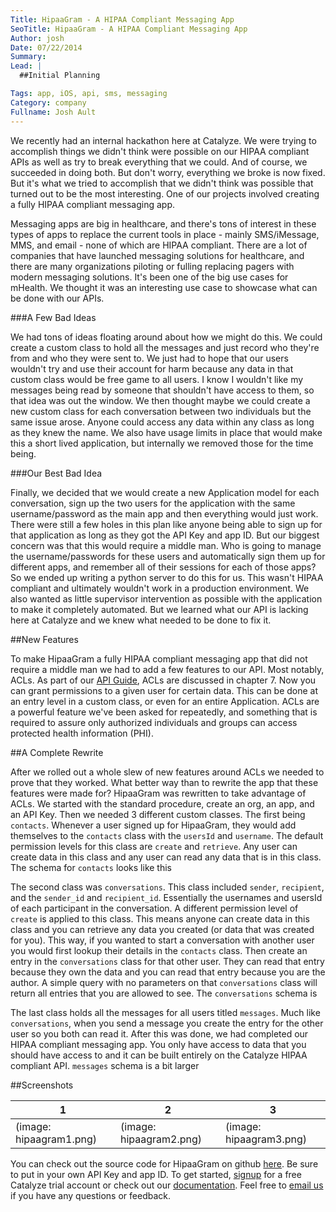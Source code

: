 ```yaml
---
Title: HipaaGram - A HIPAA Compliant Messaging App
SeoTitle: HipaaGram - A HIPAA Compliant Messaging App
Author: josh
Date: 07/22/2014
Summary: 
Lead: |
  ##Initial Planning

Tags: app, iOS, api, sms, messaging
Category: company
Fullname: Josh Ault
---
```

We recently had an internal hackathon here at Catalyze. We were trying to accomplish things we didn't think were possible on our HIPAA compliant APIs as well as try to break everything that we could. And of course, we succeeded in doing both. But don't worry, everything we broke is now fixed. But it's what we tried to accomplish that we didn't think was possible that turned out to be the most interesting. One of our projects involved creating a fully HIPAA compliant messaging app.

Messaging apps are big in healthcare, and there's tons of interest in these types of apps to replace the current tools in place - mainly SMS/iMessage, MMS, and email - none of which are HIPAA compliant. There are a lot of companies that have launched messaging solutions for healthcare, and there are many organizations piloting or fulling replacing pagers with modern messaging solutions. It's been one of the big use cases for mHealth. We thought it was an interesting use case to showcase what can be done with our APIs.

###A Few Bad Ideas

We had tons of ideas floating around about how we might do this. We could create a custom class to hold all the messages and just record who they're from and who they were sent to. We just had to hope that our users wouldn't try and use their account for harm because any data in that custom class would be free game to all users. I know I wouldn't like my messages being read by someone that shouldn't have access to them, so that idea was out the window. We then thought maybe we could create a new custom class for each conversation between two individuals but the same issue arose. Anyone could access any data within any class as long as they knew the name. We also have usage limits in place that would make this a short lived application, but internally we removed those for the time being.

###Our Best Bad Idea

Finally, we decided that we would create a new Application model for each conversation, sign up the two users for the application with the same username/password as the main app and then everything would just work. There were still a few holes in this plan like anyone being able to sign up for that application as long as they got the API Key and app ID. But our biggest concern was that this would require a middle man. Who is going to manage the username/passwords for these users and automatically sign them up for different apps, and remember all of their sessions for each of those apps? So we ended up writing a python server to do this for us. This wasn't HIPAA compliant and ultimately wouldn't work in a production environment. We also wanted as little supervisor intervention as possible with the application to make it completely automated. But we learned what our API is lacking here at Catalyze and we knew what needed to be done to fix it.

##New Features

To make HipaaGram a fully HIPAA compliant messaging app that did not require a middle man we had to add a few features to our API. Most notably, ACLs. As part of our [API Guide](https://docs.catalyze.io/guides/api/latest/permissions_and_acls/README.html), ACLs are discussed in chapter 7. Now you can grant permissions to a given user for certain data. This can be done at an entry level in a custom class, or even for an entire Application. ACLs are a powerful feature we've been asked for repeatedly, and something that is required to assure only authorized individuals and groups can access protected health information (PHI).

##A Complete Rewrite

After we rolled out a whole slew of new features around ACLs we needed to prove that they worked. What better way than to rewrite the app that these features were made for? HipaaGram was rewritten to take advantage of ACLs. We started with the standard procedure, create an org, an app, and an API Key. Then we needed 3 different custom classes. The first being `contacts`. Whenever a user signed up for HipaaGram, they would add themselves to the `contacts` class with the `usersId` and `username`. The default permission levels for this class are `create` and `retrieve`. Any user can create data in this class and any user can read any data that is in this class. The schema for `contacts` looks like this

<script src="https://gist.github.com/jault3/137653d03fe413bb565f.js"></script>

The second class was `conversations`. This class included `sender`, `recipient`, and the `sender_id` and `recipient_id`. Essentially the usernames and usersId of each participant in the conversation. A different permission level of `create` is applied to this class. This means anyone can create data in this class and you can retrieve any data you created (or data that was created for you). This way, if you wanted to start a conversation with another user you would first lookup their details in the `contacts` class. Then create an entry in the `conversations` class for that other user. They can read that entry because they own the data and you can read that entry because you are the author. A simple query with no parameters on that `conversations` class will return all entries that you are allowed to see. The `conversations` schema is

<script src="https://gist.github.com/jault3/2390d41171dcc52ea1ee.js"></script>

The last class holds all the messages for all users titled `messages`. Much like `conversations`, when you send a message you create the entry for the other user so you both can read it. After this was done, we had completed our HIPAA compliant messaging app. You only have access to data that you should have access to and it can be built entirely on the Catalyze HIPAA compliant API. `messages` schema is a bit larger

<script src="https://gist.github.com/jault3/6c0f61e91fb7aa02421f.js"></script>

##Screenshots

|1|2|3|
|-|-|-|
|(image: hipaagram1.png)|(image: hipaagram2.png)|(image: hipaagram3.png)|

You can check out the source code for HipaaGram on github [here](https://github.com/catalyzeio/HipaaGram). Be sure to put in your own API Key and app ID. To get started, [signup](https://dashboard.catalyze.io/signup) for a free Catalyze trial account or check out our [documentation](https://dashboard.catalyze.io/resources). Feel free to [email us](mailto:hello@catalyze.io) if you have any questions or feedback.

